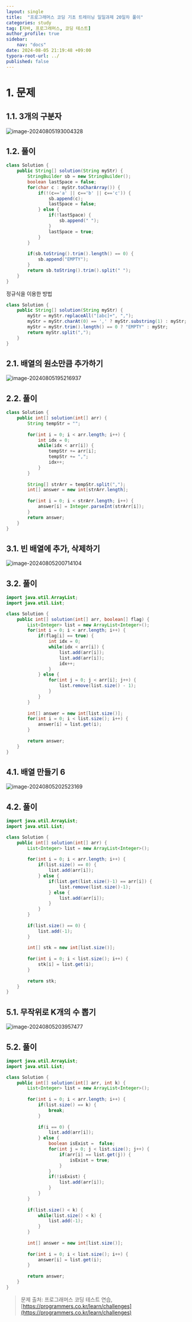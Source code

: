 ```yaml
---
layout: single
title:  "프로그래머스 코딩 기초 트레이닝 일일과제 20일차 풀이"
categories: study
tag: [자바, 프로그래머스, 코딩 테스트]
author_profile: true
sidebar:
    nav: "docs"
date: 2024-08-05 21:19:48 +09:00
typora-root-url: ../
published: false
---
```








# 1. 문제



## 1.1. 3개의 구분자

![image-20240805193004328](/images/2024-08-04-practice-programmers-19/image-20240805193004328.png)



## 1.2. 풀이

```java
class Solution {
    public String[] solution(String myStr) {
    	StringBuilder sb = new StringBuilder();
    	boolean lastSpace = false;
    	for(char c : myStr.toCharArray()) {
    		if(!(c=='a' || c=='b' || c=='c')) {
    			sb.append(c);
    			lastSpace = false;
    		} else {
    			if(!lastSpace) {
    				sb.append(" ");
    			}
    			lastSpace = true;
    		}
    	}
    	
    	if(sb.toString().trim().length() == 0) {
    		sb.append("EMPTY");
    	}
    	return sb.toString().trim().split(" ");
    }
}
```



정규식을 이용한 방법

```JAVA
class Solution {
    public String[] solution(String myStr) {
    	myStr = myStr.replaceAll("[abc]+", ",");
    	myStr = myStr.charAt(0) == ',' ? myStr.substring(1) : myStr;
    	myStr = myStr.trim().length() == 0 ? "EMPTY" : myStr;
    	return myStr.split(",");
    }
}
```







## 2.1. 배열의 원소만큼 추가하기

![image-20240805195216937](/images/2024-08-04-practice-programmers-19/image-20240805195216937.png)



## 2.2. 풀이

```java
class Solution {
    public int[] solution(int[] arr) {
    	String tempStr = "";
    	
    	for(int i = 0; i < arr.length; i++) {
    		int idx = 0;
    		while(idx < arr[i]) {
    			tempStr += arr[i];
    			tempStr += ",";
    			idx++;
    		}
    	}
    	
    	String[] strArr = tempStr.split(",");
    	int[] answer = new int[strArr.length];
    	
    	for(int i = 0; i < strArr.length; i++) {
    		answer[i] = Integer.parseInt(strArr[i]);
    	}
    	return answer;
    }
}
```





## 3.1. 빈 배열에 추가, 삭제하기

![image-20240805200714104](/images/2024-08-04-practice-programmers-19/image-20240805200714104.png)



## 3.2. 풀이

```java
import java.util.ArrayList;
import java.util.List;

class Solution {
    public int[] solution(int[] arr, boolean[] flag) {
    	List<Integer> list = new ArrayList<Integer>();
    	for(int i = 0; i < arr.length; i++) {
    		if(flag[i] == true) {
    			int idx = 0;
    			while(idx < arr[i]) {
    				list.add(arr[i]);
    				list.add(arr[i]);
    				idx++;
    			}
			} else {
				for(int j = 0; j < arr[i]; j++) {
					list.remove(list.size() - 1);
				}
			}
    	}
    	
    	int[] answer = new int[list.size()];
    	for(int i = 0; i < list.size(); i++) {
    		answer[i] = list.get(i);
    	}
    	
    	return answer;
    }
}
```





## 4.1. 배열 만들기 6

![image-20240805202523169](/images/2024-08-04-practice-programmers-19/image-20240805202523169.png)



## 4.2. 풀이

```java
import java.util.ArrayList;
import java.util.List;

class Solution {
    public int[] solution(int[] arr) {
    	List<Integer> list = new ArrayList<Integer>();
    	
    	for(int i = 0; i < arr.length; i++) {
    		if(list.size() == 0) { 
    			list.add(arr[i]);
    		} else {
    			if(list.get(list.size()-1) == arr[i]) {
    				list.remove(list.size()-1);
    			} else {
    				list.add(arr[i]);
    			}
    		}
    	}
    	
    	if(list.size() == 0) {
    		list.add(-1);
    	}
    	
    	int[] stk = new int[list.size()];
    	
    	for(int i = 0; i < list.size(); i++) {
    		stk[i] = list.get(i);
    	}
    	
    	return stk;
    }
}
```





## 5.1. 무작위로 K개의 수 뽑기

![image-20240805203957477](/images/2024-08-04-practice-programmers-19/image-20240805203957477.png)



## 5.2. 풀이

```java
import java.util.ArrayList;
import java.util.List;

class Solution {
    public int[] solution(int[] arr, int k) {
    	List<Integer> list = new ArrayList<Integer>();
    	
    	for(int i = 0; i < arr.length; i++) {
    		if(list.size() == k) {
    			break;
    		}
    		
    		if(i == 0) {
    			list.add(arr[i]);
    		} else {
    			boolean isExist =  false;
    			for(int j = 0; j < list.size(); j++) {
    				if(arr[i] == list.get(j)) {
    					isExist = true;
    				}
    			}
    			if(!isExist) {
    				list.add(arr[i]);
    			}
    		}
    	}
    	
    	if(list.size() < k) {
    		while(list.size() < k) {
    			list.add(-1);
    		}
    	}
    	
    	int[] answer = new int[list.size()];
    	
    	for(int i = 0; i < list.size(); i++) {
    		answer[i] = list.get(i);
    	}
    	
    	return answer;
    }
}
```





> 문제 출처: 프로그래머스 코딩 테스트 연습, [https://programmers.co.kr/learn/challenges](https://programmers.co.kr/learn/challenges)
